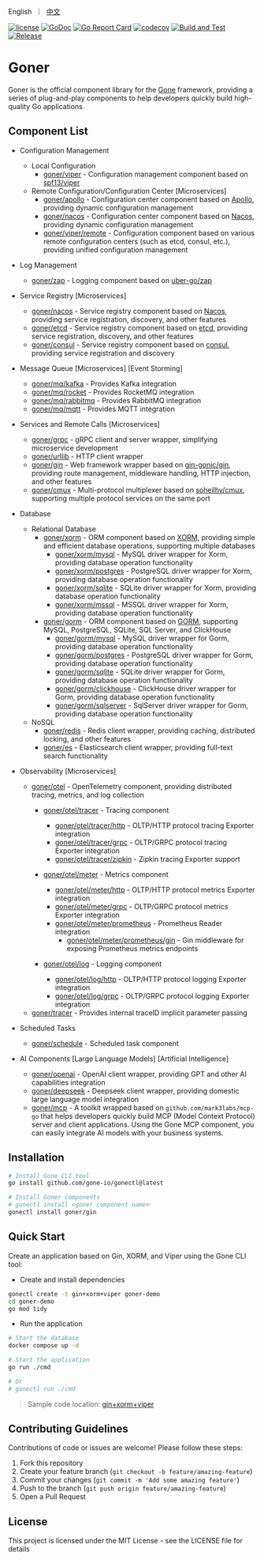 <p>
    English&nbsp ｜&nbsp <a href="README_CN.md">中文</a>
</p>

[![license](https://img.shields.io/badge/license-MIT-blue)](LICENSE)
[![GoDoc](https://pkg.go.dev/badge/github.com/gone-io/goner.jsonvalue?utm_source=godoc)](http://godoc.org/github.com/gone-io/goner)
[![Go Report Card](https://goreportcard.com/badge/github.com/gone-io/goner)](https://goreportcard.com/report/github.com/gone-io/goner)
[![codecov](https://codecov.io/gh/gone-io/goner/graph/badge.svg?token=H3CROTTDZ1)](https://codecov.io/gh/gone-io/goner)
[![Build and Test](https://github.com/gone-io/goner/actions/workflows/go.yml/badge.svg)](https://github.com/gone-io/goner/actions/workflows/go.yml)
[![Release](https://img.shields.io/github/release/gone-io/goner.svg?style=flat-square)](https://github.com/gone-io/goner/releases)

# Goner

Goner is the official component library for the [Gone](https://github.com/gone-io/gone) framework, providing a series of plug-and-play components to help developers quickly build high-quality Go applications.

## Component List

- Configuration Management
    - Local Configuration
        - [goner/viper](./viper) - Configuration management component based on [spf13/viper](https://github.com/spf13/viper)
    - Remote Configuration/Configuration Center [Microservices]
        - [goner/apollo](./apollo) - Configuration center component based on [Apollo](https://www.apolloconfig.com/), providing dynamic configuration management
        - [goner/nacos](./nacos) - Configuration center component based on [Nacos](https://nacos.io/), providing dynamic configuration management
        - [goner/viper/remote](./viper/remote) - Configuration component based on various remote configuration centers (such as etcd, consul, etc.), providing unified configuration management
- Log Management
    - [goner/zap](./zap) - Logging component based on [uber-go/zap](https://github.com/uber-go/zap)

- Service Registry [Microservices]
    - [goner/nacos](./nacos) - Service registry component based on [Nacos](https://nacos.io/), providing service registration, discovery, and other features
    - [goner/etcd](./etcd) - Service registry component based on [etcd](https://etcd.io/), providing service registration, discovery, and other features
    - [goner/consul](./consul) - Service registry component based on [consul](https://www.consul.io/), providing service registration and discovery

- Message Queue [Microservices] [Event Storming]
    - [goner/mq/kafka](./mq/kafka) - Provides Kafka integration
    - [goner/mq/rocket](./mq/rocket) - Provides RocketMQ integration
    - [goner/mq/rabbitmq](./mq/rabbitmq) - Provides RabbitMQ integration
    - [goner/mq/mqtt](./mq/mqtt) - Provides MQTT integration

- Services and Remote Calls [Microservices]
    - [goner/grpc](./grpc) - gRPC client and server wrapper, simplifying microservice development
    - [goner/urllib](./urllib) - HTTP client wrapper
    - [goner/gin](./gin) - Web framework wrapper based on [gin-gonic/gin](https://github.com/gin-gonic/gin), providing route management, middleware handling, HTTP injection, and other features
    - [goner/cmux](./cmux) - Multi-protocol multiplexer based on [soheilhy/cmux](https://github.com/soheilhy/cmux), supporting multiple protocol services on the same port

- Database
    - Relational Database
        - [goner/xorm](./xorm) - ORM component based on [XORM](https://xorm.io/), providing simple and efficient database operations, supporting multiple databases
            - [goner/xorm/mysql](./xorm/mysql) - MySQL driver wrapper for Xorm, providing database operation functionality
            - [goner/xorm/postgres](./xorm/postgres) - PostgreSQL driver wrapper for Xorm, providing database operation functionality
            - [goner/xorm/sqlite](./xorm/sqlite) - SQLite driver wrapper for Xorm, providing database operation functionality
            - [goner/xorm/mssql](./xorm/mssql) - MSSQL driver wrapper for Xorm, providing database operation functionality
        - [goner/gorm](./gorm) - ORM component based on [GORM](https://gorm.io/), supporting MySQL, PostgreSQL, SQLite, SQL Server, and ClickHouse
            - [goner/gorm/mysql](./gorm/mysql) - MySQL driver wrapper for Gorm, providing database operation functionality
            - [goner/gorm/postgres](./gorm/postgres) - PostgreSQL driver wrapper for Gorm, providing database operation functionality
            - [goner/gorm/sqlite](./gorm/sqlite) - SQLite driver wrapper for Gorm, providing database operation functionality
            - [goner/gorm/clickhouse](./gorm/clickhouse) - ClickHouse driver wrapper for Gorm, providing database operation functionality
            - [goner/gorm/sqlserver](./gorm/sqlserver) - SqlServer driver wrapper for Gorm, providing database operation functionality
    - NoSQL
        - [goner/redis](./redis) - Redis client wrapper, providing caching, distributed locking, and other features
        - [goner/es](./es) - Elasticsearch client wrapper, providing full-text search functionality

- Observability [Microservices]
    - [goner/otel](./otel) - OpenTelemetry component, providing distributed tracing, metrics, and log collection
        - [goner/otel/tracer](./otel/tracer) - Tracing component
            - [goner/otel/tracer/http](./otel/tracer/http) - OLTP/HTTP protocol tracing Exporter integration
            - [goner/otel/tracer/grpc](./otel/tracer/grpc) - OLTP/GRPC protocol tracing Exporter integration
            - [goner/otel/tracer/zipkin](./otel/tracer/zipkin) - Zipkin tracing Exporter support

        - [goner/otel/meter](./otel/meter) - Metrics component
            - [goner/otel/meter/http](./otel/meter/http) - OLTP/HTTP protocol metrics Exporter integration
            - [goner/otel/meter/grpc](./otel/meter/grpc) - OLTP/GRPC protocol metrics Exporter integration
            - [goner/otel/meter/prometheus](./otel/meter/prometheus) - Prometheus Reader integration
                - [goner/otel/meter/prometheus/gin](./otel/meter/prometheus/gin) - Gin middleware for exposing Prometheus metrics endpoints

        - [goner/otel/log](./otel/log) - Logging component
            - [goner/otel/log/http](./otel/log/http) - OLTP/HTTP protocol logging Exporter integration
            - [goner/otel/log/grpc](./otel/log/grpc) - OLTP/GRPC protocol logging Exporter integration
    - [goner/tracer](./tracer) - Provides internal traceID implicit parameter passing

- Scheduled Tasks
    - [goner/schedule](./schedule) - Scheduled task component

- AI Components [Large Language Models] [Artificial Intelligence]
    - [goner/openai](./openai) - OpenAI client wrapper, providing GPT and other AI capabilities integration
    - [goner/deepseek](./deepseek) - Deepseek client wrapper, providing domestic large language model integration
    - [goner/mcp](./mcp) - A toolkit wrapped based on `github.com/mark3labs/mcp-go` that helps developers quickly build MCP (Model Context Protocol) server and client applications. Using the Gone MCP component, you can easily integrate AI models with your business systems.

## Installation

```bash
# Install Gone CLI tool
go install github.com/gone-io/gonectl@latest

# Install Goner components
# gonectl install <goner component name>
gonectl install goner/gin
```

## Quick Start

Create an application based on Gin, XORM, and Viper using the Gone CLI tool:

- Create and install dependencies

```bash
gonectl create -t gin+xorm+viper goner-demo
cd goner-demo
go mod tidy
```

- Run the application

```bash
# Start the database
docker compose up -d

# Start the application
go run ./cmd

# Or
# gonectl run ./cmd
```

> Sample code location: [gin+xorm+viper](examples/gin%2Bxorm%2Bviper)

## Contributing Guidelines

Contributions of code or issues are welcome! Please follow these steps:

1. Fork this repository
2. Create your feature branch (`git checkout -b feature/amazing-feature`)
3. Commit your changes (`git commit -m 'Add some amazing feature'`)
4. Push to the branch (`git push origin feature/amazing-feature`)
5. Open a Pull Request

## License

This project is licensed under the MIT License - see the LICENSE file for details
